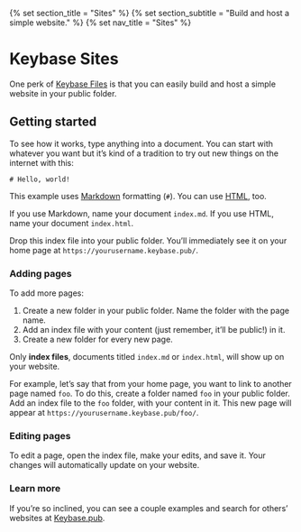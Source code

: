 {% set section_title = "Sites" %}
{% set section_subtitle = "Build and host a simple website." %}
{% set nav_title = "Sites" %}

# Keybase Sites
One perk of [Keybase Files](/files) is that you can easily build and host a simple website in your public folder. 

## Getting started
To see how it works, type anything into a document. You can start with whatever you want but it’s kind of a tradition to try out new things on the internet with this:

```
# Hello, world!
```

This example uses [Markdown](https://daringfireball.net/projects/markdown/basics) formatting (`#`). You can use [HTML](https://www.w3schools.com/html/), too. 

If you use Markdown, name your document `index.md`. If you use HTML, name your document `index.html`.

Drop this index file into your public folder. You’ll immediately see it on your home page at `https://yourusername.keybase.pub/`.

### Adding pages
To add more pages:
1. Create a new folder in your public folder. Name the folder with the page name.
2. Add an index file with your content (just remember, it’ll be public!) in it. 
3. Create a new folder for every new page.

Only **index files**, documents titled `index.md` or `index.html`, will show up on your website. 

For example, let’s say that from your home page, you want to link to another page named `foo`. To do this, create a folder named `foo` in your public folder. Add an index file to the `foo` folder, with your content in it. This new page will appear at `https://yourusername.keybase.pub/foo/`.

### Editing pages
To edit a page, open the index file, make your edits, and save it. Your changes will automatically update on your website.

### Learn more
If you’re so inclined, you can see a couple examples and search for others’ websites at [Keybase.pub](https://keybase.pub/).
